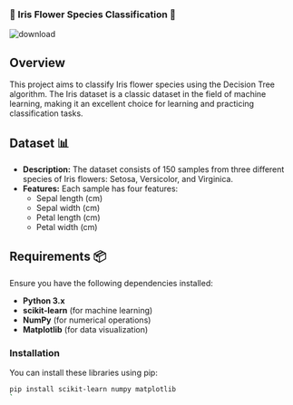 ### 🌸 Iris Flower Species Classification 🌸
![download](https://github.com/user-attachments/assets/c7998875-7364-4f61-bd0b-0afce5e59eee)



## Overview

This project aims to classify Iris flower species using the Decision Tree algorithm. The Iris dataset is a classic dataset in the field of machine learning, making it an excellent choice for learning and practicing classification tasks.

## Dataset 📊

- **Description:** The dataset consists of 150 samples from three different species of Iris flowers: Setosa, Versicolor, and Virginica.
- **Features:** Each sample has four features:
  - Sepal length (cm)
  - Sepal width (cm)
  - Petal length (cm)
  - Petal width (cm)

## Requirements 📦

Ensure you have the following dependencies installed:

- **Python 3.x**
- **scikit-learn** (for machine learning)
- **NumPy** (for numerical operations)
- **Matplotlib** (for data visualization)

### Installation

You can install these libraries using pip:

```bash
pip install scikit-learn numpy matplotlib
`

